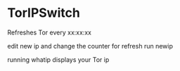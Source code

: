 # TorIPSwitch
Refreshes Tor every xx:xx:xx 

edit new ip and change the counter for refresh
run newip

running whatip displays your Tor ip
